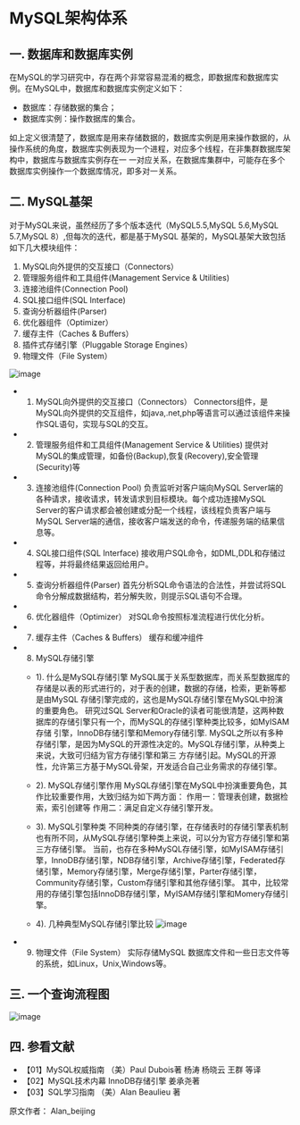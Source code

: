 # MySQL架构体系

## 一. 数据库和数据库实例

在MySQL的学习研究中，存在两个非常容易混淆的概念，即数据库和数据库实例。在MySQL中，数据库和数据库实例定义如下：

* 数据库：存储数据的集合；
* 数据库实例：操作数据库的集合。

如上定义很清楚了，数据库是用来存储数据的，数据库实例是用来操作数据的，从操作系统的角度，数据库实例表现为一个进程，对应多个线程，在非集群数据库架构中，数据库与数据库实例存在一 一对应关系，在数据库集群中，可能存在多个数据库实例操作一个数据库情况，即多对一关系。

## 二. MySQL基架

对于MySQL来说，虽然经历了多个版本迭代（MySQL5.5,MySQL 5.6,MySQL 5.7,MySQL 8）,但每次的迭代，都是基于MySQL
基架的，MySQL基架大致包括如下几大模块组件：

1. MySQL向外提供的交互接口（Connectors）
2. 管理服务组件和工具组件(Management Service & Utilities)
3. 连接池组件(Connection Pool)
4. SQL接口组件(SQL Interface)
5. 查询分析器组件(Parser)
6. 优化器组件（Optimizer）
7. 缓存主件（Caches & Buffers）
8. 插件式存储引擎（Pluggable Storage Engines）
9. 物理文件（File System）

![image](https://user-images.githubusercontent.com/87458342/132313130-1d1be2e4-a467-4366-a5cc-160de6914d43.png)

* 1. MySQL向外提供的交互接口（Connectors）
Connectors组件，是MySQL向外提供的交互组件，如java,.net,php等语言可以通过该组件来操作SQL语句，实现与SQL的交互。

* 2. 管理服务组件和工具组件(Management Service & Utilities)
提供对MySQL的集成管理，如备份(Backup),恢复(Recovery),安全管理(Security)等

* 3. 连接池组件(Connection Pool)
负责监听对客户端向MySQL Server端的各种请求，接收请求，转发请求到目标模块。每个成功连接MySQL Server的客户请求都会被创建或分配一个线程，该线程负责客户端与MySQL Server端的通信，接收客户端发送的命令，传递服务端的结果信息等。

* 4. SQL接口组件(SQL Interface)
接收用户SQL命令，如DML,DDL和存储过程等，并将最终结果返回给用户。

* 5. 查询分析器组件(Parser)
首先分析SQL命令语法的合法性，并尝试将SQL命令分解成数据结构，若分解失败，则提示SQL语句不合理。

* 6. 优化器组件（Optimizer）
对SQL命令按照标准流程进行优化分析。

* 7. 缓存主件（Caches & Buffers）
缓存和缓冲组件

* 8. MySQL存储引擎
  * 1). 什么是MySQL存储引擎
  MySQL属于关系型数据库，而关系型数据库的存储是以表的形式进行的，对于表的创建，数据的存储，检索，更新等都是由MySQL
存储引擎完成的，这也是MySQL存储引擎在MySQL中扮演的重要角色。
  研究过SQL Server和Oracle的读者可能很清楚，这两种数据库的存储引擎只有一个，而MySQL的存储引擎种类比较多，如MyISAM存储
引擎，InnoDB存储引擎和Memory存储引擎.
  MySQL之所以有多种存储引擎，是因为MySQL的开源性决定的。MySQL存储引擎，从种类上来说，大致可归结为官方存储引擎和第三
方存储引起。MySQL的开源性，允许第三方基于MySQL骨架，开发适合自己业务需求的存储引擎。

  * 2). MySQL存储引擎作用
  MySQL存储引擎在MySQL中扮演重要角色，其作比较重要作用，大致归结为如下两方面：
    作用一：管理表创建，数据检索，索引创建等
    作用二：满足自定义存储引擎开发。
    
  * 3). MySQL引擎种类
  不同种类的存储引擎，在存储表时的存储引擎表机制也有所不同，从MySQL存储引擎种类上来说，可以分为官方存储引擎和第三方存储引擎。
  当前，也存在多种MySQL存储引擎，如MyISAM存储引擎，InnoDB存储引擎，NDB存储引擎，Archive存储引擎，Federated存储引擎，Memory存储引擎，Merge存储引擎，Parter存储引擎，Community存储引擎，Custom存储引擎和其他存储引擎。
  其中，比较常用的存储引擎包括InnoDB存储引擎，MyISAM存储引擎和Momery存储引擎。
    
  * 4). 几种典型MySQL存储引擎比较
![image](https://user-images.githubusercontent.com/87458342/132313682-6a6e3a81-dc11-44bf-83a1-9dc0ff1ce359.png)

* 9. 物理文件（File System）
实际存储MySQL 数据库文件和一些日志文件等的系统，如Linux，Unix,Windows等。

## 三. 一个查询流程图
![image](https://user-images.githubusercontent.com/87458342/132313929-5f21c1f5-8c79-4534-a1cf-6116a266bc5c.png)

## 四. 参看文献
* 【01】MySQL权威指南  （美）Paul Dubois著    杨涛  杨晓云  王群  等译
* 【02】MySQL技术内幕 InnoDB存储引擎   姜承尧著
* 【03】SQL学习指南   （美）Alan Beaulieu 著


原文作者：  Alan_beijing
